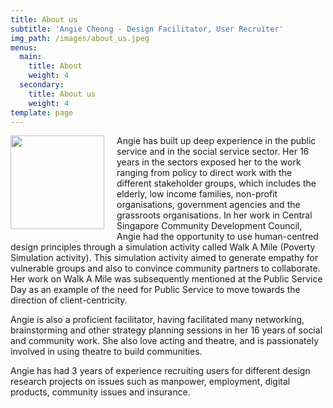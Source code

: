 ```yaml
---
title: About us
subtitle: 'Angie Cheong - Design Facilitator, User Recruiter'
img_path: /images/about_us.jpeg
menus:
  main:
    title: About
    weight: 4
  secondary:
    title: About us
    weight: 4
template: page
---
```

<img style="float: left; width: 150px; margin: 0 20px 20px 0;" src="/images/angie_profile_round.png">Angie has built up deep experience in the public service and in the social service sector. Her 16 years in the sectors exposed her to the work ranging from policy to direct work with the different stakeholder groups, which includes the elderly, low income families, non-profit organisations, government agencies and the grassroots organisations. In her work in Central Singapore Community Development Council, Angie had the opportunity to use human-centred design principles through a simulation activity called Walk A Mile (Poverty Simulation activity). This simulation activity aimed to generate empathy for vulnerable groups and also to convince community partners to collaborate. Her work on Walk A Mile was subsequently mentioned at the Public Service Day as an example of the need for Public Service to move towards the direction of client-centricity.

Angie is also a proficient facilitator, having facilitated many networking, brainstorming and other strategy planning sessions in her 16 years of social and community work. She also love acting and theatre, and is passionately involved in using theatre to build communities.

Angie has had 3 years of experience recruiting users for different design research projects on issues such as manpower, employment, digital products, community issues and insurance.
